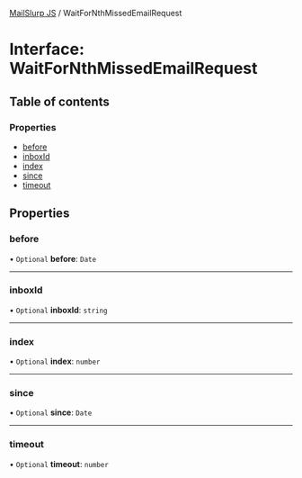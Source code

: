 [MailSlurp JS](../README.md) / WaitForNthMissedEmailRequest

# Interface: WaitForNthMissedEmailRequest

## Table of contents

### Properties

- [before](WaitForNthMissedEmailRequest.md#before)
- [inboxId](WaitForNthMissedEmailRequest.md#inboxid)
- [index](WaitForNthMissedEmailRequest.md#index)
- [since](WaitForNthMissedEmailRequest.md#since)
- [timeout](WaitForNthMissedEmailRequest.md#timeout)

## Properties

### before

• `Optional` **before**: `Date`

___

### inboxId

• `Optional` **inboxId**: `string`

___

### index

• `Optional` **index**: `number`

___

### since

• `Optional` **since**: `Date`

___

### timeout

• `Optional` **timeout**: `number`

